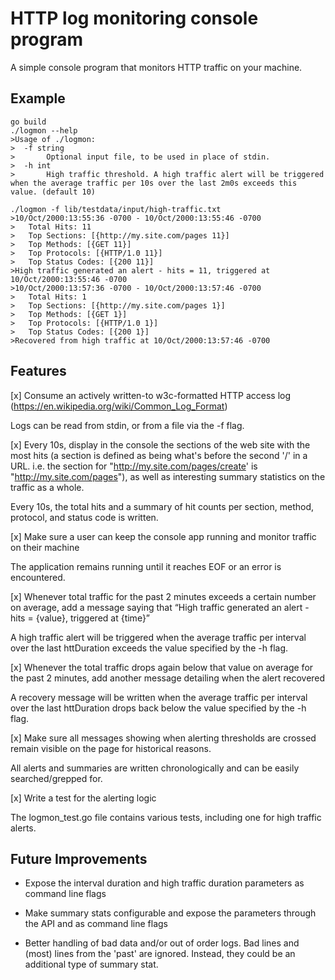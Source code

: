 # HTTP log monitoring console program

A simple console program that monitors HTTP traffic on your machine.

## Example

```
go build
./logmon --help
>Usage of ./logmon:
>  -f string
>    	Optional input file, to be used in place of stdin.
>  -h int
>    	High traffic threshold. A high traffic alert will be triggered when the average traffic per 10s over the last 2m0s exceeds this value. (default 10)

./logmon -f lib/testdata/input/high-traffic.txt
>10/Oct/2000:13:55:36 -0700 - 10/Oct/2000:13:55:46 -0700
>	Total Hits: 11
>	Top Sections: [{http://my.site.com/pages 11}]
>	Top Methods: [{GET 11}]
>	Top Protocols: [{HTTP/1.0 11}]
>	Top Status Codes: [{200 11}]
>High traffic generated an alert - hits = 11, triggered at 10/Oct/2000:13:55:46 -0700
>10/Oct/2000:13:57:36 -0700 - 10/Oct/2000:13:57:46 -0700
>	Total Hits: 1
>	Top Sections: [{http://my.site.com/pages 1}]
>	Top Methods: [{GET 1}]
>	Top Protocols: [{HTTP/1.0 1}]
>	Top Status Codes: [{200 1}]
>Recovered from high traffic at 10/Oct/2000:13:57:46 -0700
```

## Features

[x] Consume an actively written-to w3c-formatted HTTP access log (https://en.wikipedia.org/wiki/Common_Log_Format)

Logs can be read from stdin, or from a file via the -f flag.

[x] Every 10s, display in the console the sections of the web site with the most hits (a section is defined as being what's before the second '/' in a URL. i.e. the section for "http://my.site.com/pages/create' is "http://my.site.com/pages"), as well as interesting summary statistics on the traffic as a whole.

Every 10s, the total hits and a summary of hit counts per section, method, protocol, and status code is written.

[x] Make sure a user can keep the console app running and monitor traffic on their machine

The application remains running until it reaches EOF or an error is encountered.

[x] Whenever total traffic for the past 2 minutes exceeds a certain number on average, add a message saying that “High traffic generated an alert - hits = {value}, triggered at {time}”

A high traffic alert will be triggered when the average traffic per interval over the last httDuration exceeds the value specified by the -h flag.

[x] Whenever the total traffic drops again below that value on average for the past 2 minutes, add another message detailing when the alert recovered

A recovery message will be written when the average traffic per interval over the last httDuration drops back below the value specified by the -h flag.

[x] Make sure all messages showing when alerting thresholds are crossed remain visible on the page for historical reasons.

All alerts and summaries are written chronologically and can be easily searched/grepped for.

[x] Write a test for the alerting logic

The logmon_test.go file contains various tests, including one for high traffic alerts.

## Future Improvements

- Expose the interval duration and high traffic duration parameters as command line flags

- Make summary stats configurable and expose the parameters through the API and as command line flags

- Better handling of bad data and/or out of order logs. Bad lines and (most) lines from the 'past' are ignored. Instead, they could be an additional type of summary stat.